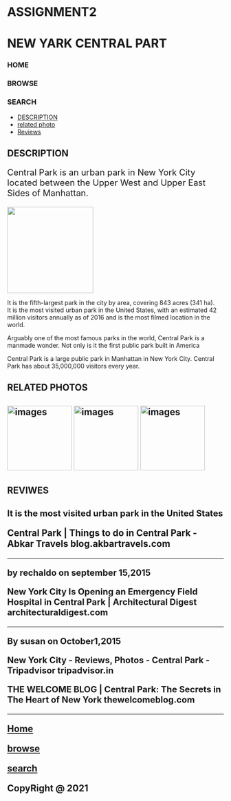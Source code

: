 # ASSIGNMENT2
<!doctype html>
<html lang="en">
<head>
<meta charset="utf-8">
<meta http-equiv="X-UA-Compatible" content="IE=edge">
    <meta name="viewport" content="width=device-width, initial-scale=1.0">
<title>ASSIGNMENT2</title>
<style type="text/css">
p.red{font-size:20px;}
</style>
</head>
<body>
<h1>NEW YARK CENTRAL PART</h1>
<h3 id="top">HOME</h3>
<h3 id="top1">BROWSE</h3>
<h3 id="top2">SEARCH</h3>
<section>
<ul>
<li><a href="#sec1"> DESCRIPTION</a></li>
<li><a href="#sec2">related photo</a></li>
<li><a href="#sec3">Reviews</a></li>
</ul>
</section>
<section id="sec1">
<h2>DESCRIPTION</h2>
<p class="red">Central Park is an urban park in New York City located between the Upper West and Upper East Sides of Manhattan.</p>
<img src="newyark1.jpg" width="200px" hieght="200px">
<div>
<p>It is the fifth-largest park in the city by area, covering 843 acres (341 ha).<br>
 It is the most visited urban park in the United States, with an estimated 42 million visitors annually as of 2016
and is the most filmed location in the world.</p>
<p>Arguably one of the most famous parks in the world, Central Park is a manmade wonder. Not only is it the first public park built in America</p>
<p>Central Park is a large public park in Manhattan in New York City. Central Park has about 35,000,000 visitors every year.</p>
</div>
</section>
<section id="sec2">
<h2>RELATED PHOTOS<h2>
<img src="newyark2.jpg" width="150px" hieght="150px" alt="images">
<img src="newyark3.jpg" width="150px" hieght="150px" alt="images">
<img src="newyark4.jpg" width="150px" hieght="150px" alt="images">
</section>
<section id="sec3">
<h2>REVIWES<h2>
<p class="red">It is the most visited urban park in the United States</p>
<p>Central Park | Things to do in Central Park - Abkar Travels
blog.akbartravels.com</p>
<hr></hr>
<p class="red">by rechaldo on september 15,2015</p>
<p class="red">New York City Is Opening an Emergency Field Hospital in Central Park | Architectural Digest
architecturaldigest.com</p>
<hr></hr>
<p class="red">By susan on October1,2015</p>
<p class="red">New York City - Reviews, Photos - Central Park - Tripadvisor
tripadvisor.in</p>
<p class="red">THE WELCOME BLOG | Central Park: The Secrets in The Heart of New York
thewelcomeblog.com</p>
<hr></hr>
<footer>
        <p><a href="#top">Home</a></p>
		<p><a href="#top1">browse </a></p>
	    <p><a href="#top2">search </a></p>
		<p>CopyRight @ 2021</p>
</footer>
</body>
</html>


